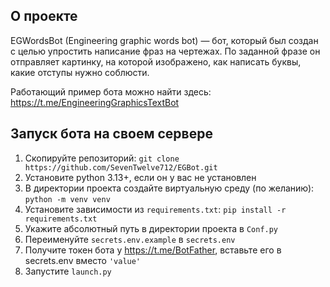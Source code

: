 ## О проекте

EGWordsBot (Engineering graphic words bot) — бот, который был создан с целью упростить 
написание фраз на чертежах. По заданной фразе он отправляет картинку, на которой изображено, 
как написать буквы, какие отступы нужно соблюсти.

Работающий пример бота можно найти здесь: https://t.me/EngineeringGraphicsTextBot

## Запуск бота на своем сервере
1) Скопируйте репозиторий: `git clone https://github.com/SevenTwelve712/EGBot.git`
2) Установите python 3.13+, если он у вас не установлен
3) В директории проекта создайте виртуальную среду (по желанию): `python -m venv venv`
4) Установите зависимости из `requirements.txt`: `pip install -r requirements.txt`
5) Укажите абсолютный путь в директории проекта в `Conf.py`
6) Переименуйте `secrets.env.example` в `secrets.env`
7) Получите токен бота у https://t.me/BotFather, вставьте его в secrets.env вместо `'value'`
8) Запустите `launch.py`

